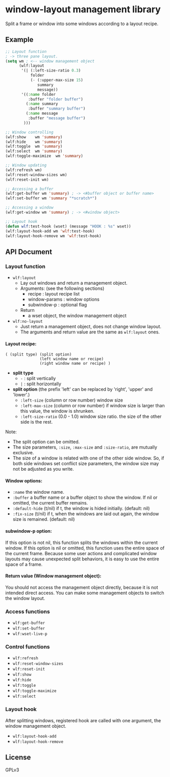 # window-layout management library

Split a frame or window into some windows according to a layout recipe.

## Example

```el
;; Layout function
; -> three pane layout.
(setq wm ; <-- window management object
      (wlf:layout 
       '(| (:left-size-ratio 0.3) 
           folder 
           (- (:upper-max-size 15) 
              summary 
              message))
       '((:name folder 
          :buffer "folder buffer")
         (:name summary
          :buffer "summary buffer")
         (:name message
          :buffer "message buffer")
        )))

;; Window controlling
(wlf:show    wm 'summary)
(wlf:hide    wm 'summary)
(wlf:toggle  wm 'summary)
(wlf:select  wm 'summary)
(wlf:toggle-maximize  wm 'summary)

;; Window updating
(wlf:refresh wm)
(wlf:reset-window-sizes wm)
(wlf:reset-init wm)

;; Accessing a buffer
(wlf:get-buffer wm 'summary) ; -> <#buffer object or buffer name>
(wlf:set-buffer wm 'summary "*scratch*")

;; Accessing a window
(wlf:get-window wm 'summary) ; -> <#window object>

;; Layout hook
(defun wlf:test-hook (wset) (message "HOOK : %s" wset))
(wlf:layout-hook-add wm 'wlf:test-hook)
(wlf:layout-hook-remove wm 'wlf:test-hook)
```

## API Document

### Layout function

- `wlf:layout`
    - Lay out windows and return a management object.
    - Arguments: (see the following sections)
        - recipe : layout recipe list
        - window-params : window options
        - subwindow-p : optional flag
    - Return
        - a wset object, the window management object
- `wlf:no-layout`
    - Just return a management object, does not change window layout.
    - The arguments and return value are the same as `wlf:layout` ones.

#### Layout recipe:

```
( (split type) (split option) 
               (left window name or recipe)
               (right window name or recipe) )
```

- **split type**
    - `-` : split vertically
    - `|` : split horizontally
- **split option** (the prefix 'left' can be replaced by 'right', 'upper' and 'lower'.)
    - `:left-size`  (column or row number) window size
    - `:left-max-size`  (column or row number) if window size is larger than this value, the window is shrunken.
    - `:left-size-ratio`  (0.0 - 1.0) window size ratio. the size of the other side is the rest.

Note: 
- The split option can be omitted.
- The size parameters, `:size`, `:max-size` and `:size-ratio`, are mutually exclusive.
- The size of a window is related with one of the other side window. So, if both side windows set conflict size parameters, the window size may not be adjusted as you write.

#### Window options:

- `:name`  the window name.
- `:buffer` a buffer name or a buffer object to show the window. If nil or omitted, the current buffer remains.
- `:default-hide`  (t/nil) if t, the window is hided initially. (default: nil)
- `:fix-size`  (t/nil) if t, when the windows are laid out again, the window size is remained. (default: nil)

#### subwindow-p option:

If this option is not nil, this function splits the windows within
the current window. If this option is nil or omitted, this function
uses the entire space of the current frame. Because some user
actions and complicated window layouts may cause unexpected split
behaviors, it is easy to use the entire space of a frame.

#### Return value (Window management object):

You should not access the management object directly, because it is not 
intended direct access.
You can make some management objects to switch the window layout.

### Access functions

- `wlf:get-buffer`
- `wlf:set-buffer`
- `wlf:wset-live-p`

### Control functions

- `wlf:refresh`
- `wlf:reset-window-sizes`
- `wlf:reset-init`
- `wlf:show`
- `wlf:hide`
- `wlf:toggle`
- `wlf:toggle-maximize`
- `wlf:select`

### Layout hook

After splitting windows, registered hook are called with one
argument, the window management object.

- `wlf:layout-hook-add`
- `wlf:layout-hook-remove`

## License

GPLv3
